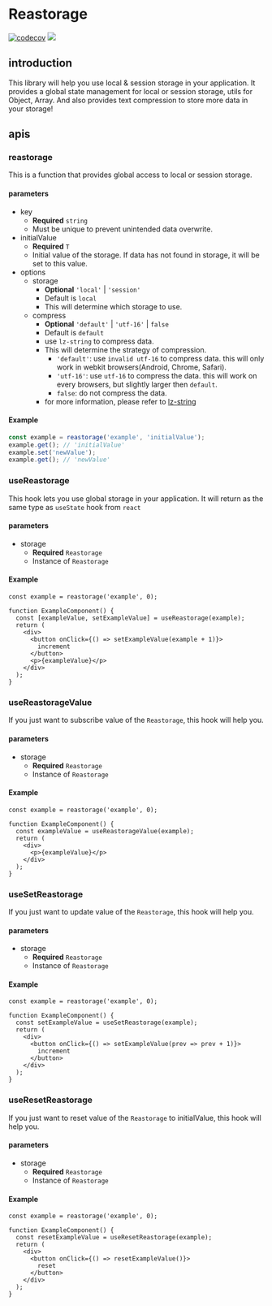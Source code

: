 # Reastorage
[![codecov](https://codecov.io/gh/lifeisegg123/reastorage/branch/main/graph/badge.svg?token=YQ37N8E2R3)](https://codecov.io/gh/lifeisegg123/reastorage)
[![](https://img.shields.io/bundlephobia/minzip/reastorage)](https://bundlephobia.com/package/reastorage)

## introduction

This library will help you use local & session storage in your application.
It provides a global state management for local or session storage, utils for Object, Array.
And also provides text compression to store more data in your storage!

## apis

### reastorage
This is a function that provides global access to local or session storage.

#### parameters
- key
  - **Required** `string`
  - Must be unique to prevent unintended data overwrite.
- initialValue
  - **Required** `T`
  - Initial value of the storage. If data has not found in storage, it will be set to this value.
- options
  - storage
    - **Optional** `'local'` | `'session'`
    - Default is `local`
    - This will determine which storage to use.
  - compress
    - **Optional** `'default'` | `'utf-16'` | `false`
    - Default is `default`
    - use `lz-string` to compress data.
    - This will determine the strategy of compression.
      - `'default'`: use `invalid utf-16` to compress data. this will only work in webkit browsers(Android, Chrome, Safari).
      - `'utf-16'`: use `utf-16` to compress the data. this will work on every browsers, but slightly larger then `default`.
      - `false`: do not compress the data.
    - for more information, please refer to [lz-string](https://pieroxy.net/blog/pages/lz-string/index.html)

#### Example
```ts
const example = reastorage('example', 'initialValue');
example.get(); // 'initialValue'
example.set('newValue');
example.get(); // 'newValue'
```

### useReastorage
This hook lets you use global storage in your application.
It will return as the same type as `useState` hook from `react`

#### parameters
- storage
  - **Required** `Reastorage`
  - Instance of `Reastorage`

#### Example
```tsx
const example = reastorage('example', 0);

function ExampleComponent() {
  const [exampleValue, setExampleValue] = useReastorage(example);
  return (
    <div>
      <button onClick={() => setExampleValue(example + 1)}>
        increment
      </button>
      <p>{exampleValue}</p>
    </div>
  );
}
```

### useReastorageValue
If you just want to subscribe value of the `Reastorage`, this hook will help you.

#### parameters
- storage
  - **Required** `Reastorage`
  - Instance of `Reastorage`

#### Example
```tsx
const example = reastorage('example', 0);

function ExampleComponent() {
  const exampleValue = useReastorageValue(example);
  return (
    <div>
      <p>{exampleValue}</p>
    </div>
  );
}
```

### useSetReastorage
If you just want to update value of the `Reastorage`, this hook will help you.

#### parameters
- storage
  - **Required** `Reastorage`
  - Instance of `Reastorage`

#### Example
```tsx
const example = reastorage('example', 0);

function ExampleComponent() {
  const setExampleValue = useSetReastorage(example);
  return (
    <div>
      <button onClick={() => setExampleValue(prev => prev + 1)}>
        increment
      </button>
    </div>
  );
}
```

### useResetReastorage
If you just want to reset value of the `Reastorage` to initialValue, this hook will help you.

#### parameters
- storage
  - **Required** `Reastorage`
  - Instance of `Reastorage`

#### Example
```tsx
const example = reastorage('example', 0);

function ExampleComponent() {
  const resetExampleValue = useResetReastorage(example);
  return (
    <div>
      <button onClick={() => resetExampleValue()}>
        reset
      </button>
    </div>
  );
}
```

